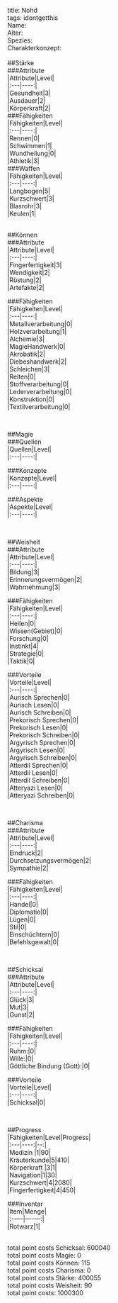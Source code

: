 title: Nohd  
tags: idontgetthis  
Name:  
Alter:  
Spezies:  
Charakterkonzept:  
&nbsp;  
##Stärke  
###Attribute  
|Attribute|Level|  
|:---|----:|  
|Gesundheit|3|  
|Ausdauer|2|  
|Körperkraft|2|  
###Fähigkeiten  
|Fähigkeiten|Level|  
|:---|----:|  
|Rennen|0|  
|Schwimmen|1|  
|Wundheilung|0|  
|Athletik|3|  
###Waffen  
|Fähigkeiten|Level|  
|:---|----:|  
|Langbogen|5|  
|Kurzschwert|3|  
|Blasrohr|3|  
|Keulen|1|  
&nbsp;  
  
##Können  
###Attribute  
|Attribute|Level|  
|:---|----:|  
|Fingerfertigkeit|3|  
|Wendigkeit|2|  
|Rüstung|2|  
|Artefakte|2|  
  
###Fähigkeiten  
|Fähigkeiten|Level|  
|:---|----:|  
|Metallverarbeitung|0|  
|Holzverarbeitung|1|  
|Alchemie|3|  
|MagieHandwerk|0|  
|Akrobatik|2|  
|Diebeshandwerk|2|  
|Schleichen|3|  
|Reiten|0|  
|Stoffverarbeitung|0|  
|Lederverarbeitung|0|  
|Konstruktion|0|  
|Textilverarbeitung|0|  
  
&nbsp;  
  
##Magie  
###Quellen  
|Quellen|Level|  
|:---|----:|  
  
###Konzepte  
|Konzepte|Level|  
|:---|----:|  
  
###Aspekte  
|Aspekte|Level|  
|:---|----:|  
  
&nbsp;  
  
##Weisheit  
###Attribute  
|Attribute|Level|  
|:---|----:|  
|Bildung|3|  
|Erinnerungsvermögen|2|  
|Wahrnehmung|3|  
  
###Fähigkeiten  
|Fähigkeiten|Level|  
|:---|----:|  
|Heilen|0|  
|Wissen(Gebiet)|0|  
|Forschung|0|  
|Instinkt|4|  
|Strategie|0|  
|Taktik|0|  
  
###Vorteile  
|Vorteile|Level|  
|:---|----:|  
|Aurisch Sprechen|0|  
|Aurisch Lesen|0|  
|Aurisch Schreiben|0|  
|Prekorisch Sprechen|0|  
|Prekorisch Lesen|0|  
|Prekorisch Schreiben|0|  
|Argyrisch Sprechen|0|  
|Argyrisch Lesen|0|  
|Argyrisch Schreiben|0|  
|Atterdil Sprechen|0|  
|Atterdil Lesen|0|  
|Atterdil Schreiben|0|  
|Atteryazi Lesen|0|  
|Atteryazi Schreiben|0|  
  
&nbsp;  
  
##Charisma  
###Attribute  
|Attribute|Level|  
|:---|----:|  
|Eindruck|2|  
|Durchsetzungsvermögen|2|  
|Sympathie|2|  
  
###Fähigkeiten  
|Fähigkeiten|Level|  
|:---|----:|  
|Handel|0|  
|Diplomatie|0|  
|Lügen|0|  
|Stil|0|  
|Einschüchtern|0|  
|Befehlsgewalt|0|  
  
&nbsp;  
  
##Schicksal  
###Attribute  
|Attribute|Level|  
|:---|----:|  
|Glück|3|  
|Mut|3|  
|Gunst|2|  
  
###Fähigkeiten  
|Fähigkeiten|Level|  
|:---|----:|  
|Ruhm:|0|  
|Wille:|0|  
|Göttliche Bindung (Gott):|0|  
  
###Vorteile  
|Vorteile|Level|  
|:---|----:|  
|Schicksal|0|  
   
&nbsp;  
   
##Progress  
|Fähigkeiten|Level|Progress|  
|:---|----:|--:|  
|Medizin |1|90|  
|Kräuterkunde|5|410|  
|Körperkraft |3|1|  
|Navigation|1|30|  
|Kurzschwert|4|2080|  
|Fingerfertigkeit|4|450|   
  
###Inventar  
|Item|Menge|  
|:-—-|—-—:|  
|Rotwarz|1|  
  
&nbsp;  
total point costs Schicksal: 600040  
total point costs Magie: 0  
total point costs Können: 115  
total point costs Charisma: 0  
total point costs Stärke: 400055  
total point costs Weisheit: 90  
total point costs: 1000300  
